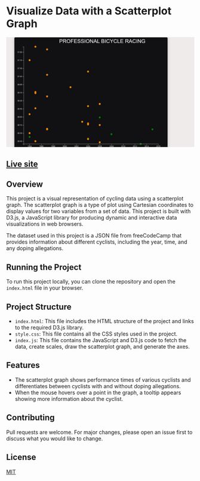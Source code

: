 
# Visualize Data with a Scatterplot Graph
![Screenshot](screenshot.jpg)
## [Live site](https://aneal07.github.io/Visualize-Data-with-a-Scatterplot-Graph/)
## Overview
This project is a visual representation of cycling data using a scatterplot graph. The scatterplot graph is a type of plot using Cartesian coordinates to display values for two variables from a set of data. This project is built with D3.js, a JavaScript library for producing dynamic and interactive data visualizations in web browsers.

The dataset used in this project is a JSON file from freeCodeCamp that provides information about different cyclists, including the year, time, and any doping allegations.

## Running the Project
To run this project locally, you can clone the repository and open the `index.html` file in your browser.

## Project Structure
- `index.html`: This file includes the HTML structure of the project and links to the required D3.js library.
- `style.css`: This file contains all the CSS styles used in the project.
- `index.js`: This file contains the JavaScript and D3.js code to fetch the data, create scales, draw the scatterplot graph, and generate the axes.

## Features
- The scatterplot graph shows performance times of various cyclists and differentiates between cyclists with and without doping allegations.
- When the mouse hovers over a point in the graph, a tooltip appears showing more information about the cyclist.

## Contributing
Pull requests are welcome. For major changes, please open an issue first to discuss what you would like to change.

## License
[MIT](https://choosealicense.com/licenses/mit/)
